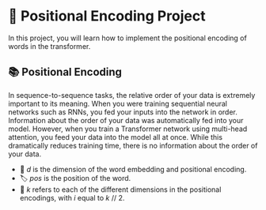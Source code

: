 # 🌟 Positional Encoding Project

In this project, you will learn how to implement the positional encoding of words in the transformer.

## 📚 Positional Encoding

In sequence-to-sequence tasks, the relative order of your data is extremely important to its meaning. When you were training sequential neural networks such as RNNs, you fed your inputs into the network in order. Information about the order of your data was automatically fed into your model. However, when you train a Transformer network using multi-head attention, you feed your data into the model all at once. While this dramatically reduces training time, there is no information about the order of your data.

* 🧮 $d$ is the dimension of the word embedding and positional encoding.
* 🏷️ $pos$ is the position of the word.
* 🔢 $k$ refers to each of the different dimensions in the positional encodings, with $i$ equal to $k$ $//$ $2$.
